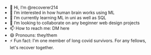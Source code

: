 - 👋 Hi, I’m @recoverer214
- 👀 I’m interested in how human brain works using ML
- 🌱 I’m currently learning ML in uni as well as SQL
- 💞️ I’m looking to collaborate on any beginner web design projects
- 📫 How to reach me: DM here
- 😄 Pronouns: they/them
- ⚡ Fun fact: I'm one member of long covid survivors. For any fellows, let's recover together.

<!---
recoverer214/recoverer214 is a ✨ special ✨ repository because its `README.md` (this file) appears on your GitHub profile.
You can click the Preview link to take a look at your changes.
--->
